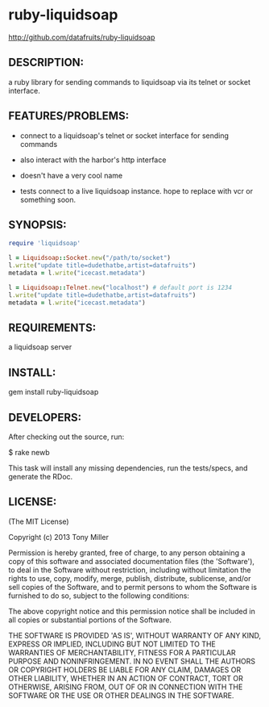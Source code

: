 # ruby-liquidsoap

http://github.com/datafruits/ruby-liquidsoap

## DESCRIPTION:

a ruby library for sending commands to liquidsoap via its telnet or socket 
interface.


## FEATURES/PROBLEMS:

* connect to a liquidsoap's telnet or socket interface for sending commands

* also interact with the harbor's http interface

* doesn't have a very cool name

* tests connect to a live liquidsoap instance. hope to replace with vcr or
  something soon.

## SYNOPSIS:

``` ruby
require 'liquidsoap'

l = Liquidsoap::Socket.new("/path/to/socket")
l.write("update title=dudethatbe,artist=datafruits")
metadata = l.write("icecast.metadata")

l = Liquidsoap::Telnet.new("localhost") # default port is 1234
l.write("update title=dudethatbe,artist=datafruits")
metadata = l.write("icecast.metadata")
```

## REQUIREMENTS:

a liquidsoap server

## INSTALL:

gem install ruby-liquidsoap

## DEVELOPERS:

After checking out the source, run:

  $ rake newb

This task will install any missing dependencies, run the tests/specs,
and generate the RDoc.

## LICENSE:

(The MIT License)

Copyright (c) 2013 Tony Miller

Permission is hereby granted, free of charge, to any person obtaining
a copy of this software and associated documentation files (the
'Software'), to deal in the Software without restriction, including
without limitation the rights to use, copy, modify, merge, publish,
distribute, sublicense, and/or sell copies of the Software, and to
permit persons to whom the Software is furnished to do so, subject to
the following conditions:

The above copyright notice and this permission notice shall be
included in all copies or substantial portions of the Software.

THE SOFTWARE IS PROVIDED 'AS IS', WITHOUT WARRANTY OF ANY KIND,
EXPRESS OR IMPLIED, INCLUDING BUT NOT LIMITED TO THE WARRANTIES OF
MERCHANTABILITY, FITNESS FOR A PARTICULAR PURPOSE AND NONINFRINGEMENT.
IN NO EVENT SHALL THE AUTHORS OR COPYRIGHT HOLDERS BE LIABLE FOR ANY
CLAIM, DAMAGES OR OTHER LIABILITY, WHETHER IN AN ACTION OF CONTRACT,
TORT OR OTHERWISE, ARISING FROM, OUT OF OR IN CONNECTION WITH THE
SOFTWARE OR THE USE OR OTHER DEALINGS IN THE SOFTWARE.
